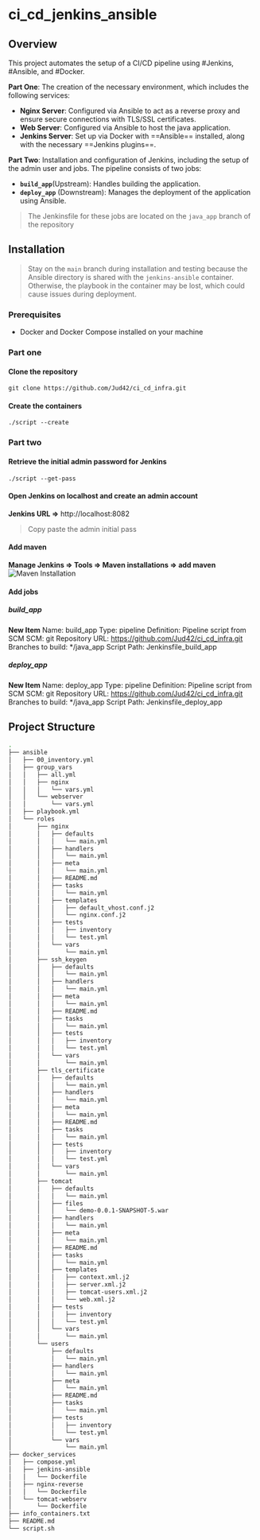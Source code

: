 # ci_cd_jenkins_ansible

## Overview

This project automates the setup of a CI/CD pipeline using #Jenkins, #Ansible, and #Docker.

**Part One**: The creation of the necessary environment, which includes the following services:

- **Nginx Server**: Configured via Ansible to act as a reverse proxy and ensure secure connections with TLS/SSL certificates.
- **Web Server**: Configured via Ansible to host the java application.
- **Jenkins Server**: Set up via Docker with ==Ansible== installed, along with the necessary ==Jenkins plugins==.

**Part Two**: Installation and configuration of Jenkins, including the setup of the admin user and jobs. The pipeline consists of two jobs:

- **`build_app`**(Upstream): Handles building the application.
- **`deploy_app`** (Downstream): Manages the deployment of the application using Ansible.

> The Jenkinsfile for these jobs are located on the `java_app` branch of the repository

## Installation
> Stay on the `main` branch during installation and testing because the Ansible directory is shared with the `jenkins-ansible` container. Otherwise, the playbook in the container may be lost, which could cause issues during deployment.

### Prerequisites
* Docker and Docker Compose installed on your machine

### Part one
#### Clone the repository
```shell
git clone https://github.com/Jud42/ci_cd_infra.git
```
#### Create the containers
```shell
./script --create
```

### Part two
#### Retrieve the initial admin password for Jenkins
```shell
./script --get-pass
```
#### Open Jenkins on localhost and create an admin account
**Jenkins URL =>** http://localhost:8082
> Copy paste the admin initial pass

#### Add maven
**Manage Jenkins => Tools => Maven installations => add maven**
![Maven Installation](./assets/Pasted%20image%20240820200347.png)

#### Add jobs
##### build_app
**New Item**
Name: build_app
Type: pipeline
Definition: Pipeline script from SCM
SCM: git
Repository URL: https://github.com/Jud42/ci_cd_infra.git
Branches to build: \*/java_app
Script Path: Jenkinsfile_build_app

##### deploy_app
**New Item**
Name: deploy_app
Type: pipeline
Definition: Pipeline script from SCM
SCM: git
Repository URL: https://github.com/Jud42/ci_cd_infra.git
Branches to build: \*/java_app
Script Path: Jenkinsfile_deploy_app

## Project Structure
```bash
.  
├── ansible  
│   ├── 00_inventory.yml  
│   ├── group_vars  
│   │   ├── all.yml  
│   │   ├── nginx  
│   │   │   └── vars.yml  
│   │   └── webserver  
│   │       └── vars.yml  
│   ├── playbook.yml  
│   └── roles  
│       ├── nginx  
│       │   ├── defaults  
│       │   │   └── main.yml  
│       │   ├── handlers  
│       │   │   └── main.yml  
│       │   ├── meta  
│       │   │   └── main.yml  
│       │   ├── README.md  
│       │   ├── tasks  
│       │   │   └── main.yml  
│       │   ├── templates  
│       │   │   ├── default_vhost.conf.j2  
│       │   │   └── nginx.conf.j2  
│       │   ├── tests  
│       │   │   ├── inventory  
│       │   │   └── test.yml  
│       │   └── vars  
│       │       └── main.yml  
│       ├── ssh_keygen  
│       │   ├── defaults  
│       │   │   └── main.yml  
│       │   ├── handlers  
│       │   │   └── main.yml  
│       │   ├── meta  
│       │   │   └── main.yml  
│       │   ├── README.md  
│       │   ├── tasks  
│       │   │   └── main.yml  
│       │   ├── tests  
│       │   │   ├── inventory  
│       │   │   └── test.yml  
│       │   └── vars  
│       │       └── main.yml  
│       ├── tls_certificate  
│       │   ├── defaults  
│       │   │   └── main.yml  
│       │   ├── handlers  
│       │   │   └── main.yml  
│       │   ├── meta  
│       │   │   └── main.yml  
│       │   ├── README.md  
│       │   ├── tasks  
│       │   │   └── main.yml  
│       │   ├── tests  
│       │   │   ├── inventory  
│       │   │   └── test.yml  
│       │   └── vars  
│       │       └── main.yml  
│       ├── tomcat  
│       │   ├── defaults  
│       │   │   └── main.yml  
│       │   ├── files  
│       │   │   └── demo-0.0.1-SNAPSHOT-5.war  
│       │   ├── handlers  
│       │   │   └── main.yml  
│       │   ├── meta  
│       │   │   └── main.yml  
│       │   ├── README.md  
│       │   ├── tasks  
│       │   │   └── main.yml  
│       │   ├── templates  
│       │   │   ├── context.xml.j2  
│       │   │   ├── server.xml.j2  
│       │   │   ├── tomcat-users.xml.j2  
│       │   │   └── web.xml.j2  
│       │   ├── tests  
│       │   │   ├── inventory  
│       │   │   └── test.yml  
│       │   └── vars  
│       │       └── main.yml  
│       └── users  
│           ├── defaults  
│           │   └── main.yml  
│           ├── handlers  
│           │   └── main.yml  
│           ├── meta  
│           │   └── main.yml  
│           ├── README.md  
│           ├── tasks  
│           │   └── main.yml  
│           ├── tests  
│           │   ├── inventory  
│           │   └── test.yml  
│           └── vars  
│               └── main.yml  
├── docker_services  
│   ├── compose.yml  
│   ├── jenkins-ansible  
│   │   └── Dockerfile  
│   ├── nginx-reverse  
│   │   └── Dockerfile  
│   └── tomcat-webserv  
│       └── Dockerfile  
├── info_containers.txt  
├── README.md  
└── script.sh
```